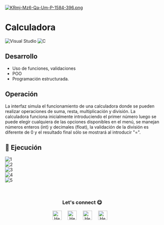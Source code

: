 [![KRmj-Mz6-Qa-Um-P-1584-396.png](https://i.postimg.cc/HkXSSH13/KRmj-Mz6-Qa-Um-P-1584-396.png)](https://postimg.cc/Yv2f959m)

<h1>Calculadora</h1>

![Visual Studio](https://img.shields.io/badge/Visual%20Studio-5C2D91.svg?style=for-the-badge&logo=visual-studio&logoColor=white) 
![C](https://img.shields.io/badge/c-%2300599C.svg?style=for-the-badge&logo=c&logoColor=white)

## Desarrollo
- Uso de funciones, validaciones 
- POO
- Programación estructurada.

## Operación 
La interfaz simula el funcionamiento de una calculadora donde se pueden realizar operaciones de suma, resta, multiplicación y división. 
La calculadora funciona inicialmente introduciendo el primer número luego se puede elegir cualquiera de las opciones disponibles en el menú, se manejan números enteros (int) y decimales (float), la validación de la división es diferente de 0 y el resultado final sólo se mostrará al introducir "=".

## 🔭 Ejecución 

![1](https://user-images.githubusercontent.com/117414953/217949937-e7033ec6-6d9e-4515-8805-80ff8b2256e1.jpg)</br>
![2](https://user-images.githubusercontent.com/117414953/217949949-9b2c1a81-87c5-449e-81ef-40d1c9b0ab2f.jpg)</br>
![3](https://user-images.githubusercontent.com/117414953/217949955-1599d166-6005-47b7-9a6a-6a4c6cda3c47.jpg)</br>
![4](https://user-images.githubusercontent.com/117414953/217949998-127bf8a2-01fc-4fe1-abac-f20a0b5f07ee.jpg)</br>
![5](https://user-images.githubusercontent.com/117414953/217950021-3aad1529-71e0-4b76-9d4b-e8b441a28fdf.jpg)</br>

<br>
<div align="center">
<h3 align="center">Let's connect 😋</h3>
</div>
<p align="center">
<a href="https://www.linkedin.com/in/jjosemoreno24" target="blank">
<img align="center" width="30px" alt="Hector's LinkedIn" src="https://www.vectorlogo.zone/logos/linkedin/linkedin-icon.svg"/></a> &nbsp; &nbsp;
<a href="https://twitter.com" target="blank">
<img align="center" width="30px" alt="Hector's Twitter" src="https://www.vectorlogo.zone/logos/twitter/twitter-official.svg"/></a> &nbsp; &nbsp;
<a href="https://www.twitch.tv" target="blank">
<img align="center" width="30px" alt="Hector's Twitch" src="https://www.vectorlogo.zone/logos/twitch/twitch-icon.svg"/></a> &nbsp; &nbsp;
<a href="https://www.youtube.com" target="blank">
<img align="center" width="30px" alt="Hector's Youtube" src="https://www.vectorlogo.zone/logos/youtube/youtube-icon.svg"/></a> &nbsp; &nbsp;
</p>
